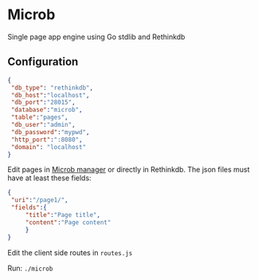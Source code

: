 Microb
======

Single page app engine using Go stdlib and Rethinkdb

Configuration
-------------

   ```json
{
	"db_type": "rethinkdb",
	"db_host":"localhost",
	"db_port":"28015",
	"database":"microb",
	"table":"pages",
	"db_user":"admin",
	"db_password":"mypwd",
	"http_port":":8080",
	"domain": "localhost"
}
   ```
Edit pages in [Microb manager](https://github.com/synw/microb-manager) or directly in Rethinkdb. The json files must have at least these fields:

   ```json
{
	"uri":"/page1/",
	"fields":{
		"title":"Page title",
		"content":"Page content"
		}
}
   ```

Edit the client side routes in `routes.js`

Run: `./microb`

